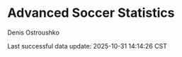 # Advanced Soccer Statistics
Denis Ostroushko

<!-- gfm -->

Last successful data update: 2025-10-31 14:14:26 CST
